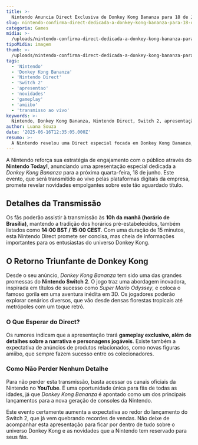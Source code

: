 ```yaml
---
title: >-
  Nintendo Anuncia Direct Exclusiva de Donkey Kong Bananza para 18 de Junho
slug: nintendo-confirma-direct-dedicada-a-donkey-kong-bananza-para-18-de-junho
categoria: Games
midia: >-
  /uploads/nintendo-confirma-direct-dedicada-a-donkey-kong-bananza-para-18-de-junho-thumb.webp
tipoMidia: imagem
thumb: >-
  /uploads/nintendo-confirma-direct-dedicada-a-donkey-kong-bananza-para-18-de-junho-thumb.webp
tags:
  - 'Nintendo'
  - 'Donkey Kong Bananza'
  - 'Nintendo Direct'
  - 'Switch 2'
  - 'apresentao'
  - 'novidades'
  - 'gameplay'
  - 'amiibo'
  - 'transmisso ao vivo'
keywords: >-
  Nintendo, Donkey Kong Bananza, Nintendo Direct, Switch 2, apresentação, novidades, gameplay, amiibo, transmissão ao vivo
author: Luana Souza
data: '2025-06-16T12:35:05.000Z'
resumo: >-
  A Nintendo revelou uma Direct especial focada em Donkey Kong Bananza, prevista para 18 de junho, prometendo novidades emocionantes sobre o aguardado título do Switch 2.
---
```


A Nintendo reforça sua estratégia de engajamento com o público através do **Nintendo Today!**, anunciando uma apresentação especial dedicada a _Donkey Kong Bananza_ para a próxima quarta-feira, 18 de junho. Este evento, que será transmitido ao vivo pelas plataformas digitais da empresa, promete revelar novidades empolgantes sobre este tão aguardado título.

## Detalhes da Transmissão
Os fãs poderão assistir à transmissão às **10h da manhã (horário de Brasília)**, mantendo a tradição dos horários pré-estabelecidos, também listados como **14:00 BST / 15:00 CEST**. Com uma duração de 15 minutos, esta Nintendo Direct promete ser concisa, mas cheia de informações importantes para os entusiastas do universo Donkey Kong.

## O Retorno Triunfante de Donkey Kong
Desde o seu anúncio, _Donkey Kong Bananza_ tem sido uma das grandes promessas do **Nintendo Switch 2**. O jogo traz uma abordagem inovadora, inspirada em títulos de sucesso como _Super Mario Odyssey_, e coloca o famoso gorila em uma aventura inédita em 3D. Os jogadores poderão explorar cenários diversos, que vão desde densas florestas tropicais até metrópoles com um toque retrô.

### O Que Esperar do Direct?
Os rumores indicam que a apresentação trará **gameplay exclusivo, além de detalhes sobre a narrativa e personagens jogáveis**. Existe também a expectativa de anúncios de produtos relacionados, como novas figuras amiibo, que sempre fazem sucesso entre os colecionadores.

### Como Não Perder Nenhum Detalhe
Para não perder esta transmissão, basta acessar os canais oficiais da Nintendo no **YouTube**. É uma oportunidade única para fãs de todas as idades, já que _Donkey Kong Bananza_ é apontado como um dos principais lançamentos para a nova geração de consoles da Nintendo.

Este evento certamente aumenta a expectativa ao redor do lançamento do Switch 2, que já vem quebrando recordes de vendas. Não deixe de acompanhar esta apresentação para ficar por dentro de tudo sobre o universo Donkey Kong e as novidades que a Nintendo tem reservado para seus fãs.